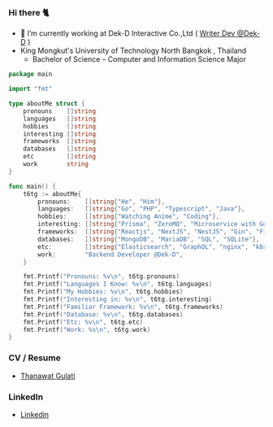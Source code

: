 ### Hi there 🐈

<!-- <img width="100" src="https://thumbs.gfycat.com/PowerlessPlumpBabirusa-max-1mb.gif"  loading="lazy" alt="t6tg-cover" /> -->
<!-- [![t6tg's GitHub stats](https://github-readme-stats.vercel.app/api?username=t6tg)](https://github.com/t6tg) -->

<!-- <img width="500" src="https://thumbs.gfycat.com/PowerlessPlumpBabirusa-max-1mb.gif" loading="lazy" alt="t6tg-cover" /> -->

- 🔭 I’m currently working at Dek-D Interactive Co.,Ltd ( [Writer Dev @Dek-D](https://novel.dek-d.com) )
- King Mongkut's University of Technology North Bangkok , Thailand
  - Bachelor of Science – Computer and Information Science Major 

```go
package main

import "fmt"

type aboutMe struct {
	pronouns    []string
	languages   []string
	hobbies     []string
	interesting []string
	frameworks  []string
	databases   []string
	etc         []string
	work        string
}

func main() {
	t6tg := aboutMe{
		pronouns:    []string{"He", "Him"},
		languages:   []string{"Go", "PHP", "Typescript", "Java"},
		hobbies:     []string{"Watching Anime", "Coding"},
		interesting: []string{"Prisma", "ZeroMQ", "Microservice with Go", "Rust", "Flutter"},
		frameworks:  []string{"Reactjs", "NextJS", "NestJS", "Gin", "Fiber", "Expressjs"},
		databases:   []string{"MongoDB", "MariaDB", "SQL", "SQLite"},
		etc:         []string{"Elasticsearch", "GraphQL", "nginx", "k8s", "docker"},
		work:        "Backend Developer @Dek-D",
	}

	fmt.Printf("Pronouns: %v\n", t6tg.pronouns)
	fmt.Printf("Languages I Know: %v\n", t6tg.languages)
	fmt.Printf("My Hobbies: %v\n", t6tg.hobbies)
	fmt.Printf("Interesting in: %v\n", t6tg.interesting)
	fmt.Printf("Familiar Framework: %v\n", t6tg.frameworks)
	fmt.Printf("Database: %v\n", t6tg.databases)
	fmt.Printf("Etc: %v\n", t6tg.etc)
	fmt.Printf("Work: %s\n", t6tg.work)
}
```
<!-- 
### Social 
- 🐦 twitter: [@t6tg_](https://twitter.com/t6tg_)
- 🌸 Instagram: [m.mjames](https://instagram.com/m.mjames) -->

### CV / Resume
- [Thanawat Gulati](https://to.t6tg.com/resume)

### LinkedIn
- [Linkedin](https://linkedin.com/in/thanawatgulati)
